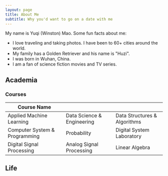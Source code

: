 ```yaml
---
layout: page
title: About Me
subtitle: Why you'd want to go on a date with me
---
```


My name is Yuqi (Winston) Mao. Some fun facts about me:

- I love traveling and taking photos. I have been to 60+ cities around the world.
- My family has a Golden Retriever and his name is "Huzi".
- I was born in Wuhan, China.
- I am a fan of science fiction movies and TV series.

## Academia
### Courses
 | Course Name   |  |  |
 |--------- | ------------------- | --------- |
 |Applied Machine Learning | Data Science & Engineering | Data Structures & Algorithms  |
 |Computer System & Programming      | Probability | Digital System Laboratory|
 |Digital Signal Processing | Analog Signal Processing | Linear Algebra|


## Life
